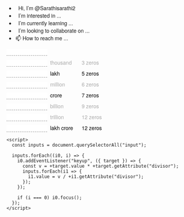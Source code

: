 - 👋 Hi, I’m @Sarathisarathi2
- 👀 I’m interested in ...
- 🌱 I’m currently learning ...
- 💞️ I’m looking to collaborate on ...
- 📫 How to reach me ...
<!DOCTYPE html>
<html>
  <head>
    <style>
      body {
        display: table;
        font-family: "Helvetica Neue", sans-serif;
        margin: 8px auto;
      }
      input {
        border: none;
        border-bottom: 1px dashed #888;
        text-align: right;
        width: 108px;        
      }
      div {
        color: #aaa;
        margin-bottom: 8px;
      }
      .indian {
        color: black;
      }
      .unit {
        display: inline-block;
        margin-left: 8px;
        width: 76px;
      }
      .zero {
        font-size: 14px;
        margin-left: 8px;
      }
    </style>
  </head>
  <body>
    <div>
      <input type="number" divisor="1"></input>
    </div>
    <div>
      <input type="number" divisor="1e3"></input><span class="unit">thousand</span><span class="zero">3 zeros</span>
    </div>
    <div class="indian">
      <input type="number" divisor="1e5"></input><span class="unit">lakh</span><span class="zero">5 zeros</span>
    </div>
    <div>
      <input type="number" divisor="1e6"></input><span class="unit">million</span><span class="zero">6 zeros</span>
    </div>
    <div class="indian">
      <input type="number" divisor="1e7"></input><span class="unit">crore</span><span class="zero">7 zeros</span>
    </div>
    <div>
      <input type="number" divisor="1e9"></input><span class="unit">billion</span><span class="zero">9 zeros</span>
    </div>
    <div>
      <input type="number" divisor="1e12"></input><span class="unit">trillion</span><span class="zero">12 zeros</span>
    </div>
    <div class="indian">
      <input type="number" divisor="1e12"></input><span class="unit">lakh crore</span><span class="zero">12 zeros</span>
    </div>

    <script>
      const inputs = document.querySelectorAll("input");
      
      inputs.forEach((i0, i) => {
        i0.addEventListener("keyup", ({ target }) => {
          const v = +target.value * +target.getAttribute("divisor");
          inputs.forEach(i1 => {
            i1.value = v / +i1.getAttribute("divisor");
          });
        });

        if (i === 0) i0.focus();
      });
    </script>
  </body>
</html>

<!---
Sarathisarathi2/Sarathisarathi2 is a ✨ special ✨ repository because its `README.md` (this file) appears on your GitHub profile.
You can click the Preview link to take a look at your changes.
--->

